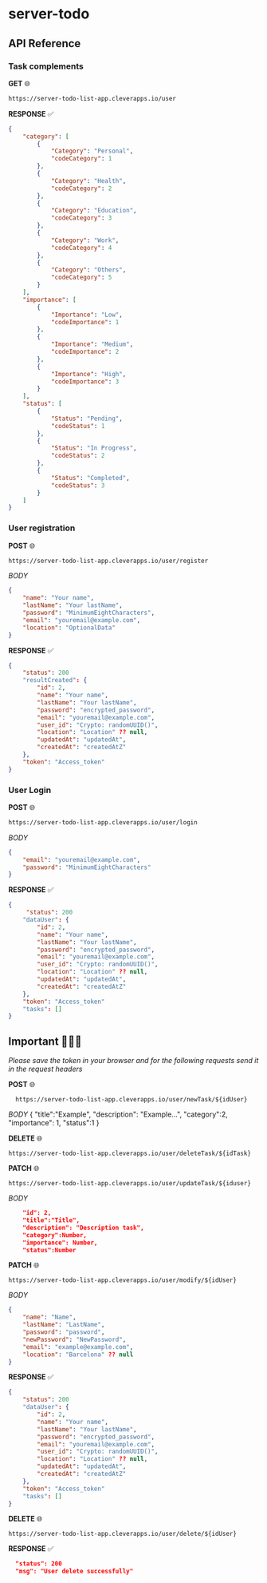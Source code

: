 # server-todo

## API Reference

### Task complements

**GET** 🌐

```bash
https://server-todo-list-app.cleverapps.io/user
```
**RESPONSE** ✅
```json
{
    "category": [
        {
            "Category": "Personal",
            "codeCategory": 1
        },
        {
            "Category": "Health",
            "codeCategory": 2
        },
        {
            "Category": "Education",
            "codeCategory": 3
        },
        {
            "Category": "Work",
            "codeCategory": 4
        },
        {
            "Category": "Others",
            "codeCategory": 5
        }
    ],
    "importance": [
        {
            "Importance": "Low",
            "codeImportance": 1
        },
        {
            "Importance": "Medium",
            "codeImportance": 2
        },
        {
            "Importance": "High",
            "codeImportance": 3
        }
    ],
    "status": [
        {
            "Status": "Pending",
            "codeStatus": 1
        },
        {
            "Status": "In Progress",
            "codeStatus": 2
        },
        {
            "Status": "Completed",
            "codeStatus": 3
        }
    ]
}
```
### User registration 

**POST** 🌐

```bash
https://server-todo-list-app.cleverapps.io/user/register
```
*BODY*
```json
{
    "name": "Your name",
    "lastName": "Your lastName",
    "password": "MinimumEightCharacters",
    "email": "youremail@example.com",
    "location": "OptionalData"
}
```
**RESPONSE** ✅
```json
{
    "status": 200
    "resultCreated": {
        "id": 2,
        "name": "Your name",
        "lastName": "Your lastName",
        "password": "encrypted_password",
        "email": "youremail@example.com",
        "user_id": "Crypto: randomUUID()",
        "location": "Location" ?? null,
        "updatedAt": "updatedAt",
        "createdAt": "createdAtZ"
    },
    "token": "Access_token"
}
```

### User Login

**POST** 🌐

```bash
https://server-todo-list-app.cleverapps.io/user/login
```
*BODY*
```json
{
    "email": "youremail@example.com",
    "password": "MinimumEightCharacters"
}
```

**RESPONSE** ✅
```json
{
     "status": 200
    "dataUser": {
        "id": 2,
        "name": "Your name",
        "lastName": "Your lastName",
        "password": "encrypted_password",
        "email": "youremail@example.com",
        "user_id": "Crypto: randomUUID()",
        "location": "Location" ?? null,
        "updatedAt": "updatedAt",
        "createdAt": "createdAtZ"
    },
    "token": "Access_token"
    "tasks": []
}
```
## Important 🛑🤚🏽
*Please save the token in your browser and for the following requests send it in the request headers*

**POST** 🌐
```hash
  https://server-todo-list-app.cleverapps.io/user/newTask/${idUser}
```

*BODY*
{
    "title":"Example",
    "description": "Example...",
    "category":2,
    "importance": 1,
    "status":1
}

**DELETE** 🌐
```hash
https://server-todo-list-app.cleverapps.io/user/deleteTask/${idTask}
```

**PATCH** 🌐
```hash
https://server-todo-list-app.cleverapps.io/user/updateTask/${iduser}
```
*BODY*
```json
    "id": 2,
    "title":"Title",
    "description": "Description task",
    "category":Number,
    "importance": Number,
    "status":Number
```

**PATCH** 🌐
```hash
https://server-todo-list-app.cleverapps.io/user/modify/${idUser}
```
*BODY*
```json
{
    "name": "Name",
    "lastName": "LastName",
    "password": "password",
    "newPassword": "NewPassword",
    "email": "example@example.com",
    "location": "Barcelona" ?? null
}
```
**RESPONSE** ✅
```json
{
    "status": 200
    "dataUser": {
        "id": 2,
        "name": "Your name",
        "lastName": "Your lastName",
        "password": "encrypted_password",
        "email": "youremail@example.com",
        "user_id": "Crypto: randomUUID()",
        "location": "Location" ?? null,
        "updatedAt": "updatedAt",
        "createdAt": "createdAtZ"
    },
    "token": "Access_token"
    "tasks": []
}
```

**DELETE** 🌐
```hash
https://server-todo-list-app.cleverapps.io/user/delete/${idUser}
```
**RESPONSE** ✅
```json
  "status": 200
  "msg": "User delete successfully"
```
